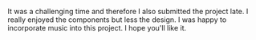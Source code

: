 It was a challenging time and therefore I also submitted the project late. I really enjoyed the components but less the design. I was happy to incorporate music into this project. I hope you'll like it.
